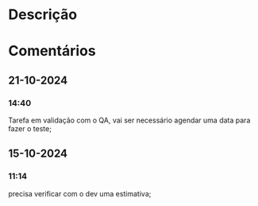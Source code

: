 # Descrição
# Comentários
## 21-10-2024
### 14:40
Tarefa em validação com o QA, vai ser necessário agendar uma data para fazer o teste; 
## 15-10-2024
### 11:14
precisa verificar com o dev uma estimativa; 